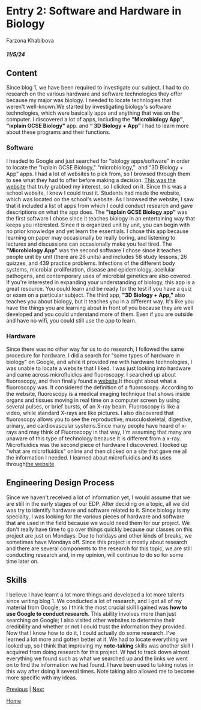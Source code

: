 # Entry 2: Software and Hardware in Biology 
Farzona Khabibova 
##### 11/5/24

## Content
Since blog 1, we have been required to investigate our subject. I had to do research on the various hardware and software technologies they offer because my major was biology. I needed to locate technlogies that weren't well-known.We started by investigating biology's software technologies, which were basically apps and anything that was on the computer. I discovered a lot of apps, including the **"Microbiology App"**, **"ixplain GCSE Biology"** app. and **“ 3D Biology + App”**  I had to learn more about these programs and their functions. 

### Software 
I headed to Google and just searched for "biology apps/software" in order to locate the "ixplain GCSE Biology," "microbiology,"  and “3D Biology + App” apps. I had a lot of websites to pick from, so I browsed through them to see what they had to offer before making a decision. [This was the website](https://www.saintleo.edu/about/stories/blog/download-these-7-best-biology-apps-students) that truly grabbed my interest, so I clicked on it. Since this was a school website, I knew I could trust it. Students had made the website, which was located on the school's website. As I browsed the website, I saw that it included a list of apps from which I could conduct research and gave descriptions on what the app does. The **"ixplain GCSE Biology app"** was the first software I chose since it teaches biology in an entertaining way that keeps you interested. Since it is organized unit by unit, you can begin with no prior knowledge and yet learn the essentials. I chose this app because learning on paper may occasionally be really boring, and listening to lectures and discussions can occasionally make you feel tired. The **"Microbiology App"** was the second software I chose since it teaches people unit by unit (there are 26 units) and includes 58 study lessons, 26 quizzes, and 439 practice problems. Infections of the different body systems, microbial proliferation, disease and epidemiology, acellular pathogens, and contemporary uses of microbial genetics are also covered. If you're interested in expanding your understanding of biology, this app is a great resource. You could learn and be ready for the test if you have a quiz or exam on a particular subject. The third app, **"3D Biology + App,"** also teaches you about biology, but it teaches you in a different way. It's like you have the things you are learning about in front of you because they are well developed and you could understand more of them. Even if you are outside and have no wifi, you could still use the app to learn.

### Hardware 
Since there was no other way for us to do research, I followed the same procedure for hardware. I did a search for "some types of hardware in biology" on Google, and while it provided me with hardware technologies, I was unable to locate a website that I liked. I was just looking into hardware and came across microfluidics and fluoroscopy.  I searched up about fluoroscopy, and then finally found a [website]( https://my.clevelandclinic.org/health/diagnostics/21992-fluoroscopy).It thought about what a fluoroscopy was. It considered the definition of a fluoroscopy. According to the website, fluoroscopy is a medical imaging technique that shows inside organs and tissues moving in real time on a computer screen by using several pulses, or brief bursts, of an X-ray beam. Fluoroscopy is like a video, while standard X-rays are like pictures. I also discovered that fluoroscopy allows you to see the reproductive, musculoskeletal, digestive, urinary, and cardiovascular systems.Since many people have heard of x-rays and may think of Fluoroscopy in that way, I'm assuming that many are unaware of this type of technology because it is different from a x-ray. Microfluidics was the second piece of hardware I discovered. I looked up "what are microfluidics" online and then clicked on a site that gave me all the information I needed. I learned about microfluidics and its uses through[the website](https://www.elveflow.com/microfluidic-reviews/general-microfluidics/a-general-overview-of-microfluidics/)


## Engineering Design Process
Since we haven't received a lot of information yet, I would assume that we are still in the early stages of our EDP. After deciding on a topic, all we did was try to identify hardware and software related to it. Since biology is my specialty, I was looking for the various pieces of hardware and software that are used in the field because we would need them for our project. We don't really have time to go over things quickly because our classes on this project are just on Mondays. Due to holidays and other kinds of breaks, we sometimes have Mondays off. Since this project is mostly about research and there are several components to the research for this topic, we are still conducting research and, in my opinion, will continue to do so for some time later on. 

## Skills 
I believe I have learnt a lot more things and developed a lot more talents since writing blog 1. We conducted a lot of research, and I got all of my material from Google, so I think the most crucial skill I gained was **how to use Google to conduct research**. This ability involves more than just searching on Google; I also visited other websites to determine their credibility and whether or not I could trust the information they provided. Now that I know how to do it, I could actually do some research. I've learned a lot more and gotten better at it. We had to locate everything we looked up, so I think that improving my **note-taking** skills was another skill I acquired from doing research for this project. W had to track down almost everything we found such as what we searched up and the links we went on to find the information we had found. I have been used to taking notes in this way after doing it several times. Note taking also allowed me to become more specific with my ideas. 

[Previous](entry01.md) | [Next](entry03.md)

[Home](../README.md)
